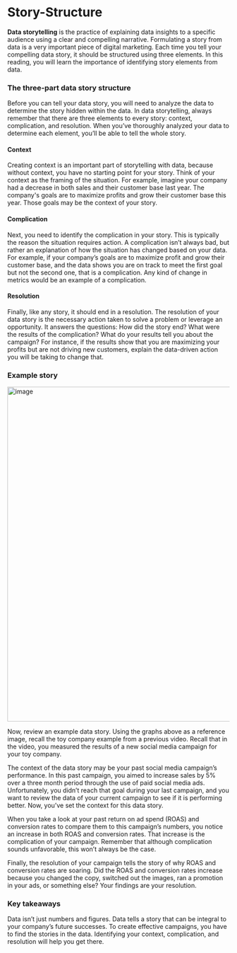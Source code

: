 # Story-Structure

**Data storytelling** is the practice of explaining data insights to a specific audience using a clear and compelling narrative. Formulating a story from data is a very important piece of digital marketing. Each time you tell your compelling data story, it should be structured using three elements. In this reading, you will learn the importance of identifying story elements from data.


### The three-part data story structure

Before you can tell your data story, you will need to analyze the data to determine the story hidden within the data. In data storytelling, always remember that there are three elements to every story: context, complication, and resolution. When you’ve thoroughly analyzed your data to determine each element, you’ll be able to tell the whole story.

#### Context
Creating context is an important part of storytelling with data, because without context, you have no starting point for your story. Think of your context as the framing of the situation. For example, imagine your company had a decrease in both sales and their customer base last year. The company's goals are to maximize profits and grow their customer base this year. Those goals may be the context of your story.

#### Complication
Next, you need to identify the complication in your story. This is typically the reason the situation requires action. A complication isn’t always bad, but rather an explanation of how the situation has changed based on your data. For example, if your company’s goals are to maximize profit and grow their customer base, and the data shows you are on track to meet the first goal but not the second one, that is a complication. Any kind of change in metrics would be an example of a complication.

#### Resolution
Finally, like any story, it should end in a resolution. The resolution of your data story is the necessary action taken to solve a problem or leverage an opportunity. It answers the questions: How did the story end? What were the results of the complication? What do your results tell you about the campaign? For instance, if the results show that you are maximizing your profits but are not driving new customers, explain the data-driven action you will be taking to change that.


### Example story

<img width="757" alt="image" src="https://github.com/user-attachments/assets/e868e3c4-a4fd-4215-8207-099ec8d5758c">

Now, review an example data story. Using the graphs above as a reference image, recall the toy company example from a previous video. Recall that in the video, you measured the results of a new social media campaign for your toy company.

The context of the data story may be your past social media campaign’s performance. In this past campaign, you aimed to increase sales by 5% over a three month period through the use of paid social media ads. Unfortunately, you didn’t reach that goal during your last campaign, and you want to review the data of your current campaign to see if it is performing better. Now, you’ve set the context for this data story.

When you take a look at your past return on ad spend (ROAS) and conversion rates to compare them to this campaign’s numbers, you notice an increase in both ROAS and conversion rates. That increase is the complication of your campaign. Remember that although complication sounds unfavorable, this won’t always be the case.

Finally, the resolution of your campaign tells the story of why ROAS and conversion rates are soaring. Did the ROAS and conversion rates increase because you changed the copy, switched out the images, ran a promotion in your ads, or something else? Your findings are your resolution.

### Key takeaways
Data isn’t just numbers and figures. Data tells a story that can be integral to your company’s future successes. To create effective campaigns, you have to find the stories in the data. Identifying your context, complication, and resolution will help you get there.


